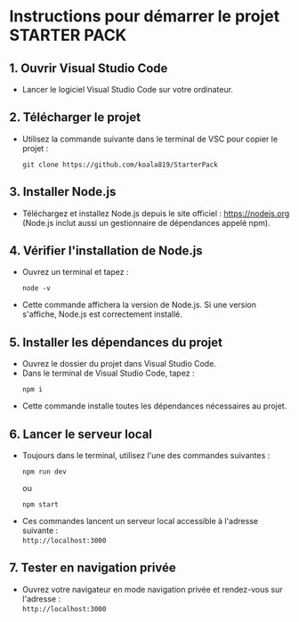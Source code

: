 
# Instructions pour démarrer le projet STARTER PACK

## 1. Ouvrir Visual Studio Code
- Lancer le logiciel Visual Studio Code sur votre ordinateur.

## 2. Télécharger le projet
- Utilisez la commande suivante dans le terminal de VSC pour copier le projet :
   ```
  git clone https://github.com/koala819/StarterPack
  ```

## 3. Installer Node.js
- Téléchargez et installez Node.js depuis le site officiel : https://nodejs.org  
  (Node.js inclut aussi un gestionnaire de dépendances appelé npm).

## 4. Vérifier l'installation de Node.js
- Ouvrez un terminal et tapez :  
  ```
  node -v
  ```
- Cette commande affichera la version de Node.js. Si une version s'affiche, Node.js est correctement installé.

## 5. Installer les dépendances du projet
- Ouvrez le dossier du projet dans Visual Studio Code.
- Dans le terminal de Visual Studio Code, tapez :  
  ```
  npm i
  ```
- Cette commande installe toutes les dépendances nécessaires au projet.

## 6. Lancer le serveur local
- Toujours dans le terminal, utilisez l'une des commandes suivantes :  
  ```
  npm run dev
  ```  
  ou  
  ```
  npm start
  ```
- Ces commandes lancent un serveur local accessible à l'adresse suivante :  
  `http://localhost:3000`

## 7. Tester en navigation privée
- Ouvrez votre navigateur en mode navigation privée et rendez-vous sur l'adresse :  
  `http://localhost:3000`

